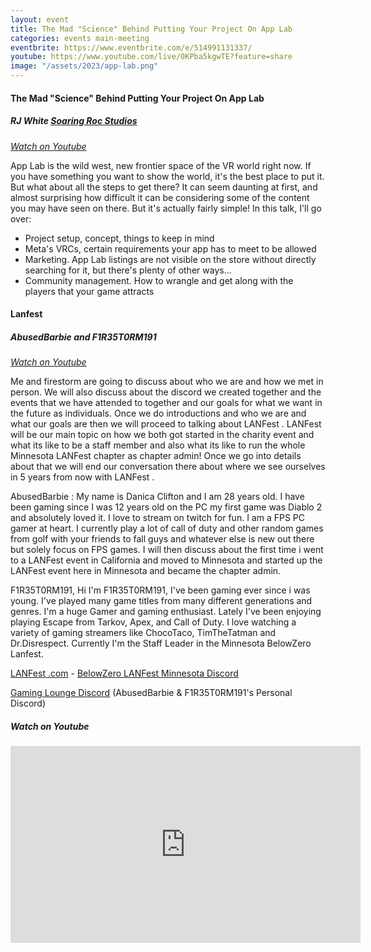 ```yaml
---
layout: event
title: The Mad "Science" Behind Putting Your Project On App Lab
categories: events main-meeting
eventbrite: https://www.eventbrite.com/e/514991131337/
youtube: https://www.youtube.com/live/0KPba5kgwTE?feature=share
image: "/assets/2023/app-lab.png"
---
```


#### The Mad "Science" Behind Putting Your Project On App Lab

##### RJ White [Soaring Roc Studios](https://www.tiktok.com/@soaringrocstudio)

_[Watch on Youtube](https://www.youtube.com/live/0KPba5kgwTE?feature=share)_

App Lab is the wild west, new frontier space of the VR world right now. If you have something you want to show the world, it's the best place to put it. But what about all the steps to get there? It can seem daunting at first, and almost surprising how difficult it can be considering some of the content you may have seen on there. But it's actually fairly simple! In this talk, I'll go over:

* Project setup, concept, things to keep in mind
* Meta's VRCs, certain requirements your app has to meet to be allowed
* Marketing. App Lab listings are not visible on the store without directly searching for it, but there's plenty of other ways...
* Community management. How to wrangle and get along with the players that your game attracts


#### Lanfest

##### AbusedBarbie and F1R35T0RM191

_[Watch on Youtube](https://youtu.be/-V935NYbSCA)_

Me and firestorm are going to discuss about who we are and how we met in person. We will also discuss about the discord we created together and the events that we have attended to together and our goals for what we want in the future as individuals. Once we do introductions and who we are and what our goals are then we will proceed to talking about LANFest . LANFest will be our main topic on how we both got started in the charity event and what its like to be a staff member and also what its like to run the whole Minnesota LANFest chapter as chapter admin! Once we go into details about that we will end our conversation there about where we see ourselves in 5 years from now with LANFest .

AbusedBarbie : My name is Danica Clifton and I am 28 years old. I have been gaming since I was 12 years old on the PC my first game was Diablo 2 and absolutely loved it. I love to stream on twitch for fun. I am a FPS PC gamer at heart. I currently play a lot of call of duty and other random games from golf with your friends to fall guys and whatever else is new out there but solely focus on FPS games. I will then discuss about the first time i went to a LANFest event in California and moved to Minnesota and started up the LANFest event here in Minnesota and became the chapter admin.

F1R35T0RM191, Hi I'm F1R35T0RM191, I've been gaming ever since i was young. I've played many game titles from many different generations and genres. I'm a huge Gamer and gaming enthusiast. Lately I've been enjoying playing Escape from Tarkov, Apex, and Call of Duty. I love watching a variety of gaming streamers like ChocoTaco, TimTheTatman and Dr.Disrespect. Currently I'm the Staff Leader in the Minnesota BelowZero Lanfest.

[LANFest .com](https://lanfest.com/) - [BelowZero LANFest Minnesota Discord](https://discord.com/invite/Gz7YM5TKRp)

[Gaming Lounge Discord](https://discord.gg/gaminglounge) (AbusedBarbie & F1R35T0RM191's Personal Discord)

##### _Watch on Youtube_

<iframe width="560" height="315" src="https://www.youtube.com/embed/0KPba5kgwTE" title="YouTube video player" frameborder="0" allow="accelerometer; autoplay; clipboard-write; encrypted-media; gyroscope; picture-in-picture; web-share" allowfullscreen></iframe>